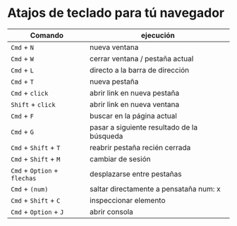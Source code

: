 # Atajos de teclado para tú navegador

| Comando                      | ejecución                                  |
| ---------------------------- | ------------------------------------------ |
| `Cmd` + `N`                  | nueva ventana                              |
| `Cmd` + `W`                  | cerrar ventana / pestaña actual            |
| `Cmd` + `L`                  | directo a la barra de dirección            |
| `Cmd` + `T`                  | nueva pestaña                              |
| `Cmd` + `click`              | abrir link en nueva pestaña                |
| `Shift` + `click`            | abrir link en nueva ventana                |
| `Cmd` + `F`                  | buscar en la página actual                 |
| `Cmd` + `G`                  | pasar a siguiente resultado de la búsqueda |
| `Cmd` + `Shift` + `T`        | reabrir pestaña recién cerrada             |
| `Cmd` + `Shift` + `M`        | cambiar de sesión                          |
| `Cmd` + `Option` + `flechas` | desplazarse entre pestañas                 |
| `Cmd` + `(num)`              | saltar directamente a pensataña num: x     |
| `Cmd` + `Shift` + `C`        | inspeccionar elemento                      |
| `Cmd` + `Option` + `J`       | abrir consola                              |
